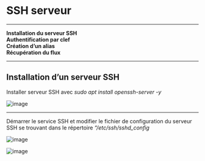 # SSH serveur

_______

**Installation du serveur SSH**  
**Authentification par clef**  
**Création d’un alias**   
**Récupération du flux**  

____

## Installation d’un serveur SSH 

Installer serveur SSH avec _sudo apt install openssh-server -y_  

![image](https://github.com/techerbeatrice/ssh_server/assets/138071140/cfc0049a-e5bb-46e4-b344-70a4d25fd907)

___

Démarrer le service SSH et modifier le fichier de configuration du serveur SSH se trouvant dans le répertoire _“/etc/ssh/sshd_config_  

![image](https://github.com/techerbeatrice/ssh_server/assets/138071140/f134b242-58c6-48e3-9269-d618a77eadc4)

![image](https://github.com/techerbeatrice/ssh_server/assets/138071140/9f818def-41e8-4d6b-ab2c-a663bc0bc047)



